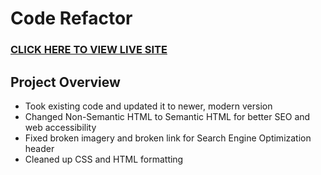 # Code Refactor

### [CLICK HERE TO VIEW LIVE SITE]( https://kristykeller.github.io/code-refactor/)

## Project Overview
 
* Took existing code and updated it to newer, modern version
* Changed Non-Semantic HTML to Semantic HTML for better SEO and web accessibility
* Fixed broken imagery and broken link for Search Engine Optimization header
* Cleaned up CSS and HTML formatting 
